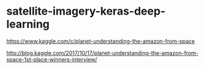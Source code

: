# satellite-imagery-keras-deep-learning

https://www.kaggle.com/c/planet-understanding-the-amazon-from-space

http://blog.kaggle.com/2017/10/17/planet-understanding-the-amazon-from-space-1st-place-winners-interview/
